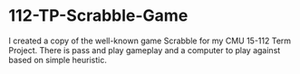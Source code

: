 # 112-TP-Scrabble-Game
I created a copy of the well-known game Scrabble for my CMU 15-112 Term Project. There is pass and play gameplay and a computer to play against based on simple heuristic. 
